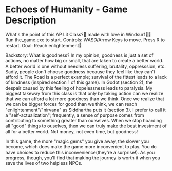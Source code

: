 # Echoes of Humanity - Game Description
What's the point of this AP Lit Class?👀 made with love in Windsurf📖💖  
Run the_game.exe to start.
Controls: WASD/Arrow Keys to move. Press R to restart. 
Goal: Reach enlightenment🤩

Backstory: 
What is goodness? 
In my opinion, goodness is just a set of actions, no matter how big or small, that are taken to create a better world.
A better world is one without needless suffering, brutality, oppresssion, etc. Sadly, people don't choose goodness because they feel like they can't afford it. The Road is a perfect example; survival of the fittest leads to a lack of kindness (inspired section 1 of this game).
In Godot (section 2), the despair caused by this feeling of hopelessness leads to paralysis. My biggest takeway from this class is that only by taking action can we realize that we can afford a lot more goodness than we think.
Once we realize that we can be bigger forces for good than we think, we can reach "enlightenment"/"nirvana" as Siddhartha puts it (section 3). I prefer to call it a "self-actualization"; frequently, a sense of purpose comes from contributing to something greater than ourselves. When we stop hoarding all "good" things to ouselves, then we can truly make the best investment of all for a better world. Not money, not even time, but goodness!

In this game, the more "magic gems" you give away, the slower you become, which does make the game more inconvenient to play. You do have choices to reduce this inconvenience(they're a surprise!). As you progress, though, you'll find that making the journey is worth it when you save the lives of two helpless NPCs.

